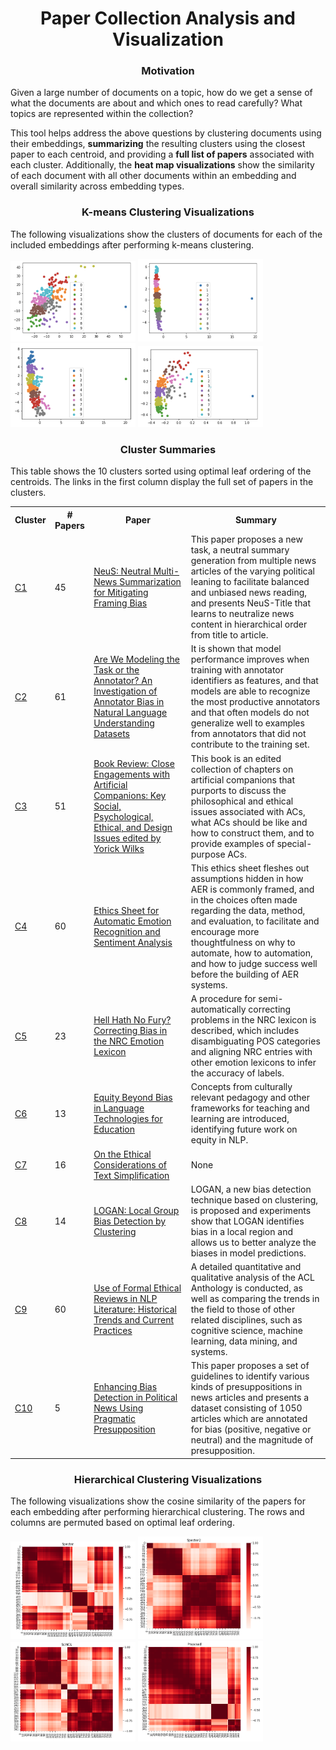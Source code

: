 <h1 style="text-align: center;">Paper Collection Analysis and Visualization</h1>

<h3 style="text-align: center;">Motivation</h3>

Given a large number of documents on a topic, how do we get a sense of what the documents are about and which ones to read carefully? What topics are represented within the collection?

This tool helps address the above questions by clustering documents using their embeddings, **summarizing** the resulting clusters using the closest paper to each centroid, and providing a **full list of papers** associated with each cluster. Additionally, the **heat map visualizations** show the similarity of each document with all other documents within an embedding and overall similarity across embedding types.

<h3 style="text-align: center;">K-means Clustering Visualizations</h3>

The following visualizations show the clusters of documents for each of the included embeddings after performing k-means clustering.

<img src="visualizations/k-means/specter.png" alt="Specter" width="200"/> <img src="visualizations/k-means/specter2.png" alt="Specter2" width="200"/>
<img src="visualizations/k-means/scincl.png" alt="SciNCL" width="200"/>
<img src="visualizations/k-means/proposed.png" alt="Proposed" width="200"/>

<h3 style="text-align: center;">Cluster Summaries</h3>
This table shows the 10 clusters sorted using optimal leaf ordering of the centroids. The links in the first column display the full set of papers in the clusters.
<html><table><tr>
<th>Cluster</th>
<th># Papers</th>
<th>Paper</th>
<th>Summary</th> 
</tr>
<tr>
<td><a href="clusters/cluster1.md">C1</a></td>
<td>45</td>
<td><a href="https://www.semanticscholar.org/paper/05fe77337bb43d4efd2c042c9bd5f044bb6e2271">NeuS: Neutral Multi-News Summarization for Mitigating Framing Bias</a></td>
<td>This paper proposes a new task, a neutral summary generation from multiple news articles of the varying political leaning to facilitate balanced and unbiased news reading, and presents NeuS-Title that learns to neutralize news content in hierarchical order from title to article.</td>
</tr>
<tr>
<td><a href="clusters/cluster2.md">C2</a></td>
<td>61</td>
<td><a href="https://www.semanticscholar.org/paper/0abcbdf40f872e6baf1c082811d4ae93df787698">Are We Modeling the Task or the Annotator? An Investigation of Annotator Bias in Natural Language Understanding Datasets</a></td>
<td>It is shown that model performance improves when training with annotator identifiers as features, and that models are able to recognize the most productive annotators and that often models do not generalize well to examples from annotators that did not contribute to the training set.</td>
</tr>
<tr>
<td><a href="clusters/cluster3.md">C3</a></td>
<td>51</td>
<td><a href="https://www.semanticscholar.org/paper/f5cf4eafd824d680bbfdcec572826bcf7d0c6d7a">Book Review: Close Engagements with Artificial Companions: Key Social, Psychological, Ethical, and Design Issues edited by Yorick Wilks</a></td>
<td>This book is an edited collection of chapters on artificial companions that purports to discuss the philosophical and ethical issues associated with ACs, what ACs should be like and how to construct them, and to provide examples of special-purpose ACs.</td>
</tr>
<tr>
<td><a href="clusters/cluster4.md">C4</a></td>
<td>60</td>
<td><a href="https://www.semanticscholar.org/paper/401915f35c3ca6b7f50d09c14007043775216cb9">Ethics Sheet for Automatic Emotion Recognition and Sentiment Analysis</a></td>
<td>This ethics sheet fleshes out assumptions hidden in how AER is commonly framed, and in the choices often made regarding the data, method, and evaluation, to facilitate and encourage more thoughtfulness on why to automate, how to automation, and how to judge success well before the building of AER systems.</td>
</tr>
<tr>
<td><a href="clusters/cluster5.md">C5</a></td>
<td>23</td>
<td><a href="https://www.semanticscholar.org/paper/cc70ec5aa10ff158f7e9950ec38d65d6eb4a8ff3">Hell Hath No Fury? Correcting Bias in the NRC Emotion Lexicon</a></td>
<td>A procedure for semi-automatically correcting problems in the NRC lexicon is described, which includes disambiguating POS categories and aligning NRC entries with other emotion lexicons to infer the accuracy of labels.</td>
</tr>
<tr>
<td><a href="clusters/cluster6.md">C6</a></td>
<td>13</td>
<td><a href="https://www.semanticscholar.org/paper/f8a13e94260373d2904f32616decce817b388990">Equity Beyond Bias in Language Technologies for Education</a></td>
<td>Concepts from culturally relevant pedagogy and other frameworks for teaching and learning are introduced, identifying future work on equity in NLP.</td>
</tr>
<tr>
<td><a href="clusters/cluster7.md">C7</a></td>
<td>16</td>
<td><a href="https://www.semanticscholar.org/paper/cfe5bde939013d94286b7d21e502b5ee7c442450">On the Ethical Considerations of Text Simplification</a></td>
<td>None</td>
</tr>
<tr>
<td><a href="clusters/cluster8.md">C8</a></td>
<td>14</td>
<td><a href="https://www.semanticscholar.org/paper/9a33f92315803d5f280eff026746f1665777a28f">LOGAN: Local Group Bias Detection by Clustering</a></td>
<td>LOGAN, a new bias detection technique based on clustering, is proposed and experiments show that LOGAN identifies bias in a local region and allows us to better analyze the biases in model predictions.</td>
</tr>
<tr>
<td><a href="clusters/cluster9.md">C9</a></td>
<td>60</td>
<td><a href="https://www.semanticscholar.org/paper/f29d5cb8f405903fc8af7a5d7ab4bf7d65796e95">Use of Formal Ethical Reviews in NLP Literature: Historical Trends and Current Practices</a></td>
<td>A detailed quantitative and qualitative analysis of the ACL Anthology is conducted, as well as comparing the trends in the field to those of other related disciplines, such as cognitive science, machine learning, data mining, and systems.</td>
</tr>
<tr>
<td><a href="clusters/cluster10.md">C10</a></td>
<td>5</td>
<td><a href="https://www.semanticscholar.org/paper/e9d87b6ffdcc812707ab1721a677fd6ce4c7d9c2">Enhancing Bias Detection in Political News Using Pragmatic Presupposition</a></td>
<td>This paper proposes a set of guidelines to identify various kinds of presuppositions in news articles and presents a dataset consisting of 1050 articles which are annotated for bias (positive, negative or neutral) and the magnitude of presupposition.</td>
</tr>
</table></html>

<h3 style="text-align: center;">Hierarchical Clustering Visualizations</h3>
The following visualizations show the cosine similarity of the papers for each embedding after performing hierarchical clustering. The rows and columns are permuted based on optimal leaf ordering.

<img src="visualizations/hierarchical/specter.png" alt="Specter" width="200"/> <img src="visualizations/hierarchical/specter2.png" alt="Specter2" width="200"/>
<img src="visualizations/hierarchical/scincl.png" alt="SciNCL" width="200"/>
<img src="visualizations/hierarchical/proposed.png" alt="Proposed" width="200"/>
